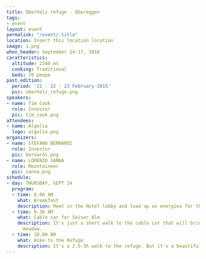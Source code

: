 ```yaml
---
title: Oberholz refuge - Obereggen
tags:
- event
layout: event
permalink: "/event/:title"
location: Insert this location location
image: 1.png
when_header: September 14-17, 2018
caratteristics:
  altitude: 2240 mt
  cooking: Traditional
  beds: 70 peope
past_edition:
  period: '21 - 22 - 23 February 2015'
  pic: oberholz_refuge.png
speakers:
- name: Tim Cook
  role: Investor
  pic: tim_cook.png
attendees:
- name: Algolia
  logo: algolia.png
organizers:
- name: STEFANO BERNARDI
  role: Investor
  pic: bernardi.png
- name: LORENZO SANNA
  role: Mountaineer
  pic: sanna.png
schedule:
- day: THURSDAY, SEPT 14
  program:
  - time: 8.00 AM
    what: Breakfast
    description: Meet in the Hotel lobby and load up on energies for the day.
  - time: 9.30 AM
    what: Cable car for Seiser Alm
    description: It's just a short walk to the cable car that will bring us to the
      meadow.
  - time: 10.00 AM
    what: Hike to the Refuge
    description: It's a 2.5-3h walk to the refuge. But it's a beautiful one.
---
```


